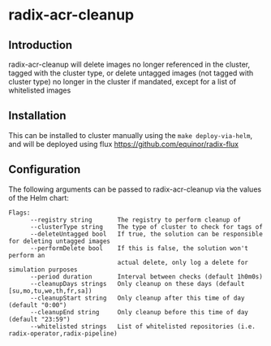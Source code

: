 # radix-acr-cleanup

## Introduction

radix-acr-cleanup will delete images no longer referenced in the cluster, tagged with the cluster type, or delete untagged images (not tagged with cluster type) no longer in the cluster if mandated, except for a list of whitelisted images

## Installation

This can be installed to cluster manually using the ```make deploy-via-helm```, and will be deployed using flux https://github.com/equinor/radix-flux

## Configuration

The following arguments can be passed to radix-acr-cleanup via the values of the Helm chart:

```
Flags:
      --registry string       The registry to perform cleanup of
      --clusterType string    The type of cluster to check for tags of
      --deleteUntagged bool   If true, the solution can be responsible for deleting untagged images
      --performDelete bool    If this is false, the solution won't perform an 
                              actual delete, only log a delete for simulation purposes
      --period duration       Interval between checks (default 1h0m0s)
      --cleanupDays strings   Only cleanup on these days (default [su,mo,tu,we,th,fr,sa])
      --cleanupStart string   Only cleanup after this time of day (default "0:00")
      --cleanupEnd string     Only cleanup before this time of day (default "23:59")
      --whitelisted strings   List of whitelisted repositories (i.e. radix-operator,radix-pipeline)
```